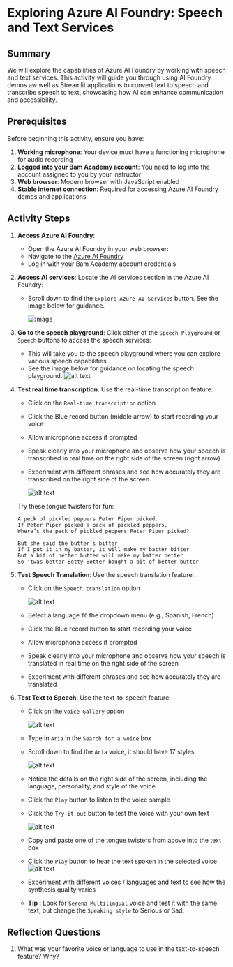 # Exploring Azure AI Foundry: Speech and Text Services

## Summary
We will explore the capabilities of Azure AI Foundry by working with speech and text services. This activity will guide you through using AI Foundry demos aw well as Streamlit applications to convert text to speech and transcribe speech to text, showcasing how AI can enhance communication and accessibility.

## Prerequisites
Before beginning this activity, ensure you have:

1. **Working microphone**: Your device must have a functioning microphone for audio recording
2. **Logged into your Bam Academy account**: You need to log into the account assigned to you by your instructor
3. **Web browser**: Modern browser with JavaScript enabled
4. **Stable internet connection**: Required for accessing Azure AI Foundry demos and applications

## Activity Steps
1. **Access Azure AI Foundry**: 

   - Open the Azure AI Foundry in your web browser:
   - Navigate to the [Azure AI Foundry](https://ai.azure.com)
   - Log in with your Bam Academy account credentials
2. **Access AI services**: Locate the AI services section in the Azure AI Foundry:

   - Scroll down to find the `Explore Azure AI Services` button. See the image below for guidance.

     ![image](../media/locate-azure-ai-services-button.png)

3. **Go to the speech playground**: Click either of the `Speech Playground` or `Speech` buttons to access the speech services:

   - This will take you to the speech playground where you can explore various speech capabilities
   - See the image below for guidance on locating the speech playground.
     ![alt text](speech-playground.png)

4. **Test real time transcription**: Use the real-time transcription feature:

   - Click on the `Real-time transcription` option
   - Click the Blue record button (middle arrow) to start recording your voice
   - Allow microphone access if prompted
   - Speak clearly into your microphone and observe how your speech is transcribed in real time on the right side of the screen (right arrow)
   - Experiment with different phrases and see how accurately they are transcribed on the right side of the screen. 

     ![alt text](image-2.png)

   Try these tongue twisters for fun:

   ```Peter Piper picked a peck of pickled peppers.
   A peck of pickled peppers Peter Piper picked.
   If Peter Piper picked a peck of pickled peppers,
   Where’s the peck of pickled peppers Peter Piper picked?
   ```
   ```Betty Botter bought some butter
   But she said the butter’s bitter
   If I put it in my batter, it will make my batter bitter
   But a bit of better butter will make my batter better
   So ‘twas better Betty Botter bought a bit of better butter
   ```

5. **Test Speech Translation**: Use the speech translation feature:

   - Click on the `Speech translation` option

      ![alt text](image-3.png)

   - Select a language `TO` the dropdown menu (e.g., Spanish, French) 
   - Click the Blue record button to start recording your voice
   - Allow microphone access if prompted
   - Speak clearly into your microphone and observe how your speech is translated in real time on the right side of the screen
   - Experiment with different phrases and see how accurately they are translated

6. **Test Text to Speech**: Use the text-to-speech feature:
   - Click on the `Voice Gallery` option
   
     ![alt text](image-4.png)

   - Type in `Aria` in the `Search for a voice` box
   - Scroll down to find the `Aria` voice, it should have 17 styles

     ![alt text](image-5.png)

   - Notice the details on the right side of the screen, including the language, personality, and style of the voice
   - Click the `Play` button to listen to the voice sample
   - Click the `Try it out` button to test the voice with your own text

     ![alt text](image-6.png)
   
   - Copy and paste one of the tongue twisters from above into the text box
   - Click the `Play` button to hear the text spoken in the selected voice
     ![alt text](image-7.png)
   - Experiment with different voices / languages and text to see how the synthesis quality varies
   - **Tip** : Look for `Serena Multilingual` voice and test it with the same text, but change the `Speaking style` to Serious or Sad.


## Reflection Questions

   1. What was your favorite voice or language to use in the text-to-speech feature? Why?